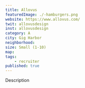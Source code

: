 ```yaml
---
title: Allovus
featuredImage: ./-hamburgers.png
website: https://www.allovus.com/
twit: allovusdesign
inst: allovusdesign
category: A
city: Gig Harbor
neighborhood:
size: Small (1-10)
map: 
tags:
    - recruiter
published: true
---
```


Description
